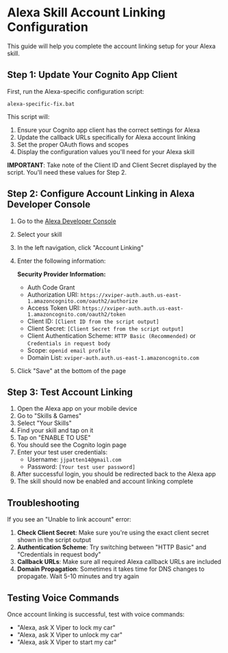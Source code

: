 # Alexa Skill Account Linking Configuration

This guide will help you complete the account linking setup for your Alexa skill.

## Step 1: Update Your Cognito App Client

First, run the Alexa-specific configuration script:

```
alexa-specific-fix.bat
```

This script will:
1. Ensure your Cognito app client has the correct settings for Alexa
2. Update the callback URLs specifically for Alexa account linking
3. Set the proper OAuth flows and scopes
4. Display the configuration values you'll need for your Alexa skill

**IMPORTANT**: Take note of the Client ID and Client Secret displayed by the script. You'll need these values for Step 2.

## Step 2: Configure Account Linking in Alexa Developer Console

1. Go to the [Alexa Developer Console](https://developer.amazon.com/alexa/console/ask)
2. Select your skill
3. In the left navigation, click "Account Linking"
4. Enter the following information:

   **Security Provider Information:**
   - Auth Code Grant
   - Authorization URI: `https://xviper-auth.auth.us-east-1.amazoncognito.com/oauth2/authorize`
   - Access Token URI: `https://xviper-auth.auth.us-east-1.amazoncognito.com/oauth2/token`
   - Client ID: `[Client ID from the script output]`
   - Client Secret: `[Client Secret from the script output]`
   - Client Authentication Scheme: `HTTP Basic (Recommended)` or `Credentials in request body`
   - Scope: `openid email profile`
   - Domain List: `xviper-auth.auth.us-east-1.amazoncognito.com`

5. Click "Save" at the bottom of the page

## Step 3: Test Account Linking

1. Open the Alexa app on your mobile device
2. Go to "Skills & Games"
3. Select "Your Skills"
4. Find your skill and tap on it
5. Tap on "ENABLE TO USE"
6. You should see the Cognito login page
7. Enter your test user credentials:
   - Username: `jjpatten14@gmail.com`
   - Password: `[Your test user password]`
8. After successful login, you should be redirected back to the Alexa app
9. The skill should now be enabled and account linking complete

## Troubleshooting

If you see an "Unable to link account" error:

1. **Check Client Secret**: Make sure you're using the exact client secret shown in the script output
2. **Authentication Scheme**: Try switching between "HTTP Basic" and "Credentials in request body"
3. **Callback URLs**: Make sure all required Alexa callback URLs are included
4. **Domain Propagation**: Sometimes it takes time for DNS changes to propagate. Wait 5-10 minutes and try again

## Testing Voice Commands

Once account linking is successful, test with voice commands:

- "Alexa, ask X Viper to lock my car"
- "Alexa, ask X Viper to unlock my car"
- "Alexa, ask X Viper to start my car"